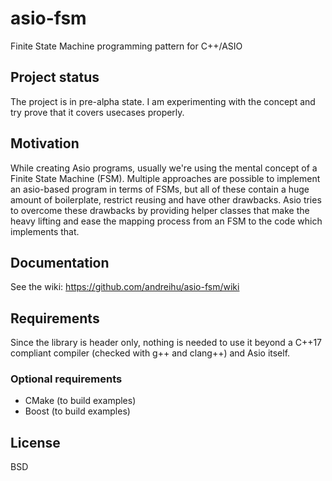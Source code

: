 # asio-fsm
Finite State Machine programming pattern for C++/ASIO

## Project status
The project is in pre-alpha state. I am experimenting with the concept and try prove that it covers usecases properly.

## Motivation
While creating Asio programs, usually we're using the mental concept of a Finite State Machine (FSM). Multiple approaches are possible to implement an asio-based program in terms of FSMs, but all of these contain a huge amount of boilerplate, restrict reusing and have other drawbacks. Asio tries to overcome these drawbacks by providing helper classes that make the heavy lifting and ease the mapping process from an FSM to the code which implements that.

## Documentation
See the wiki: https://github.com/andreihu/asio-fsm/wiki

## Requirements
Since the library is header only, nothing is needed to use it beyond a C++17 compliant compiler (checked with g++ and clang++) and Asio itself.

### Optional requirements
- CMake (to build examples)
- Boost (to build examples)

  
## License
BSD
